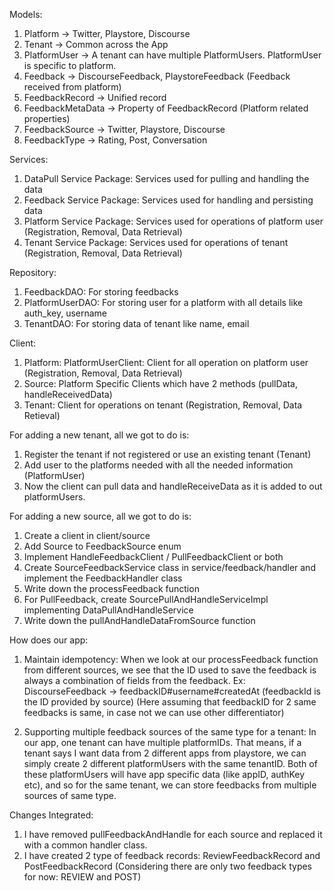 
Models:

1. Platform -> Twitter, Playstore, Discourse
2. Tenant -> Common across the App
3. PlatformUser -> A tenant can have multiple PlatformUsers. PlatformUser is specific to platform.
4. Feedback -> DiscourseFeedback, PlaystoreFeedback (Feedback received from platform)
5. FeedbackRecord -> Unified record
6. FeedbackMetaData -> Property of FeedbackRecord (Platform related properties)
7. FeedbackSource -> Twitter, Playstore, Discourse
8. FeedbackType -> Rating, Post, Conversation



Services:

1. DataPull Service Package: Services used for pulling and handling the data
2. Feedback Service Package: Services used for handling and persisting data
3. Platform Service Package: Services used for operations of platform user (Registration, Removal, Data Retrieval)
4. Tenant Service Package: Services used for operations of tenant (Registration, Removal, Data Retrieval)


Repository:

1. FeedbackDAO: For storing feedbacks
2. PlatformUserDAO: For storing user for a platform with all details like auth_key, username
3. TenantDAO: For storing data of tenant like name, email

Client: 

1. Platform: PlatformUserClient: Client for all operation on platform user (Registration, Removal, Data Retrieval)
2. Source: Platform Specific Clients which have 2 methods (pullData, handleReceivedData)
3. Tenant: Client for operations on tenant (Registration, Removal, Data Retieval)


For adding a new tenant, all we got to do is:
1. Register the tenant if not registered or use an existing tenant (Tenant)
2. Add user to the platforms needed with all the needed information (PlatformUser)
3. Now the client can pull data and handleReceiveData as it is added to out platformUsers.


For adding a new source, all we got to do is:
1. Create a client in client/source
2. Add Source to FeedbackSource enum
3. Implement HandleFeedbackClient / PullFeedbackClient or both
4. Create SourceFeedbackService class in service/feedback/handler and implement the FeedbackHandler class
5. Write down the processFeedback function
6. For PullFeedback, create SourcePullAndHandleServiceImpl implementing DataPullAndHandleService
7. Write down the pullAndHandleDataFromSource function

How does our app:

1. Maintain idempotency: When we look at our processFeedback function from different sources, we see that the ID
                         used to save the feedback is always a combination of fields from the feedback.
                         Ex: DiscourseFeedback -> feedbackID#username#createdAt (feedbackId is the ID provided by source)
                         (Here assuming that feedbackID for 2 same feedbacks is same, in case not we can use other differentiator)

2. Supporting multiple feedback sources of the same type for a tenant:
   In our app, one tenant can have multiple platformIDs. That means, if a tenant says I want data from 2 different apps from
   playstore, we can simply create 2 different platformUsers with the same tenantID. Both of these platformUsers will have 
   app specific data (like appID, authKey etc), and so for the same tenant, we can store feedbacks from multiple sources of same type.




Changes Integrated:

1. I have removed pullFeedbackAndHandle for each source and replaced it with a common handler class.
2. I have created 2 type of feedback records: ReviewFeedbackRecord and PostFeedbackRecord (Considering there are only two feedback types for now: REVIEW and POST)





